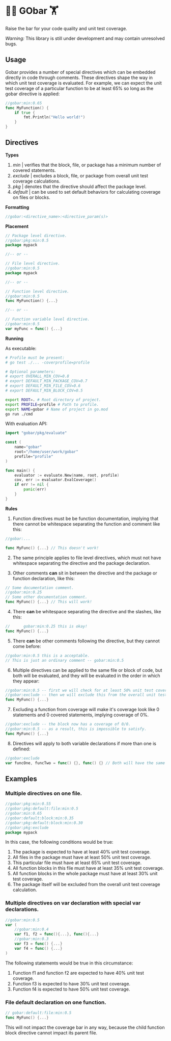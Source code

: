 # 🏋️‍♀️ GObar 🏋️

Raise the bar for your code quality and unit test coverage.

_Warning:_ This library is still under development and may contain unresolved bugs.

## Usage

Gobar provides a number of special directives which can be embedded directly in code through comments. These directives shape the way in which unit test coverage is evaluated. For example, we can expect the unit test coverage of a particular function to be at least 65% so long as the gobar directive is applied:

```go
//gobar:min:0.65
func MyFunction() {
    if true {
        fmt.Println("Hello world!")
    }
}
```

## Directives

__Types__

1. _min_ | verifies that the block, file, or package has a minimum number of covered statements.
2. _exclude_ | excludes a block, file, or package from overall unit test coverage calculations.
3. _pkg_ | denotes that the directive should affect the package level.
4. _default_ | can be used to set default behaviors for calculating coverage on files or blocks.

__Formatting__

```go
//gobar:<directive_name>:<directive_param(s)>
```

__Placement__

```go
// Package level directive.
//gobar:pkg:min:0.5
package mypack

//-- or --

// File level directive.
//gobar:min:0.5
package mypack

//-- or --

// Function level directive.
//gobar:min:0.5
func MyFunction() {...}

//-- or --

// Function variable level directive.
//gobar:min:0.5
var myFunc = func() {...}
```

__Running__

As executable:

```sh
# Profile must be present:
# go test ./... -coverprofile=profile

# Optional parameters:
# export OVERALL_MIN_COV=0.8
# export DEFAULT_MIN_PACKAGE_COV=0.7
# export DEFAULT_MIN_FILE_COV=0.6
# export DEFAULT_MIN_BLOCK_COV=0.5

export ROOT=. # Root directory of project.
export PROFILE=profile # Path to profile.
export NAME=gobar # Name of project in go.mod
go run ./cmd
```

With evaluation API:

```go
import "gobar/pkg/evaluate"

const (
    name="gobar"
    root="/home/user/work/gobar"
    profile="profile"
)

func main() {
    evaluator := evaluate.New(name, root, profile)
    cov, err := evaluator.EvalCoverage()
    if err != nil {
        panic(err)
    }
}

```

__Rules__

1. Function directives must be be function documentation, implying that there cannot be whitespace separating the function and comment like this:

```go
//gobar:...

func MyFunc() {...} // This doesn't work!
```

2. The same principle applies to file level directives, which must not have whitespace separating the directive and the package declaration.

3. Other comments __can__ sit in between the directive and the package or function declaration, like this:

```go
// Some documentation comment.
//gobar:min:0.25
// Some other documentation comment.
func MyFunc() {...} // This will work!
```

4. There __can__ be whitespace separating the directive and the slashes, like this:

```go
//      gobar:min:0.25 this is okay!
func MyFunc() {...}
```

5. There __can__ be other comments following the directive, but they cannot come before:

```go
//gobar:min:0.5 this is a acceptable.
// This is just an ordinary comment -- gobar:min:0.5
```

6. Multiple directives can be applied to the same file or block of code, but both will be evaluated, and they will be evaluated in the order in which they appear:

```go
//gobar:min:0.5 -- first we will check for at least 50% unit test coverage.
//gobar:exclude -- then we will exclude this from the overall unit test coverage bar.
func MyFunc() {...}
```

7. Excluding a function from coverage will make it's coverage look like 0 statements and 0 covered statements, implying coverage of 0%.

```go
//gobar:exclude -- the block now has a coverage of 0/0.
//gobar:min:0.5 -- as a result, this is impossible to satisfy.
func MyFunc() {...}
```

8. Directives will apply to both variable declarations if more than one is defined:

```go
//gobar:exclude
var funcOne, funcTwo = func() {}, func() {} // Both will have the same exclusion directive.
```

## Examples

### Multiple directives on one file.

```go
//gobar:pkg:min:0.55
//gobar:pkg:default:file:min:0.5
//gobar:min:0.65
//gobar:default:block:min:0.35
//gobar:pkg:default:block:min:0.30
//gobar:pkg:exclude
package mypack
```

In this case, the following conditions would be true:
1. The package is expected to have at least 40% unit test coverage.
2. All files in the package must have at least 50% unit test coverage.
3. This particular file must have at least 65% unit test coverage.
4. All function blocks in this file must have at least 35% unit test coverage.
5. All function blocks in the whole package must have at least 30% unit test coverage.
6. The package itself will be excluded from the overall unit test coverage calculation.

### Multiple directives on var declaration with special var declarations.

```go
//gobar:min:0.5
var (
    //gobar:min:0.4
    var f1, f2 = func(){...}, func(){...}
    //gobar:min:0.3
    var f3 = func() {...}
    var f4 = func() {...}
)
```

The following statements would be true in this circumstance:
1. Function f1 and function f2 are expected to have 40% unit test coverage.
2. Function f3 is expected to have 30% unit test coverage.
3. Function f4 is expected to have 50% unit test coverage.

### File default declaration on one function.

```go
// gobar:default:file:min:0.5
func MyFunc() {...}
```

This will not impact the coverage bar in any way, because the child function block directive cannot impact its parent file.